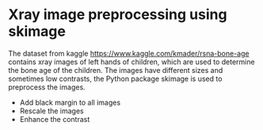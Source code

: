 # Xray image preprocessing using skimage

The dataset from kaggle  https://www.kaggle.com/kmader/rsna-bone-age contains xray images of left hands of children, which are used to determine the bone age of the children. The images have different sizes and sometimes low contrasts, the Python package skimage is used to preprocess the images.

* Add black margin to all images
* Rescale the images
* Enhance the contrast
